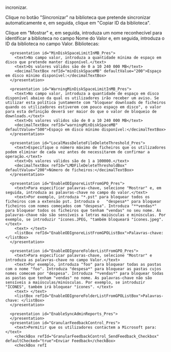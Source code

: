 incronizar.

Clique no botão "Sincronizar" na biblioteca que pretende sincronizar automaticamente e, em seguida, clique em "Copiar ID da biblioteca".

Clique em "Mostrar" e, em seguida, introduza um nome reconhecível para identificar a biblioteca no campo Nome do Valor e, em seguida, introduza o ID da biblioteca no campo Valor.
        </text>
        <listBox refId="AutoMountTeamSitesListBox">Bibliotecas:</listBox>
      </presentation>

      <presentation id="MinDiskSpaceLimitInMB_Pres">
        <text>No campo valor, introduza a quantidade mínima de espaço em disco que pretende manter disponível.</text>
        <text>Os valores válidos são de 0 a 10 240 000 MB</text>
        <decimalTextBox refId="minDiskSpaceMB" defaultValue="200">Espaço em disco mínimo disponível:</decimalTextBox>
      </presentation>

      <presentation id="WarningMinDiskSpaceLimitInMB_Pres">
        <text>No campo valor, introduza a quantidade de espaço em disco disponível abaixo da qual os utilizadores irão receber um aviso. Se utilizar esta política juntamente com "bloquear downloads de ficheiros quando os utilizadores estiverem com pouco espaço em disco", o valor para esta definição deverá ser maior do que o valor de bloqueio de downloads.</text>
        <text>Os valores válidos são de 0 a 10 240 000 MB</text>
        <decimalTextBox refId="warningMinDiskSpaceMB" defaultValue="500">Espaço em disco mínimo disponível:</decimalTextBox>
      </presentation>

      <presentation id="LocalMassDeleteFileDeleteThreshold_Pres">
        <text>Especifique o número máximo de ficheiros que os utilizadores podem eliminar de cada vez antes de necessitarem de confirmar a operação.</text>
        <text>Os valores válidos são de 1 a 100000.</text>
        <decimalTextBox refId="LMDFileDeleteThresholdBox" defaultValue="200">Número de ficheiros:</decimalTextBox>
      </presentation>

      <presentation id="EnableODIgnoreListFromGPO_Pres">
        <text>Para especificar palavras-chave, selecione "Mostrar" e, em seguida, introduza as palavras-chave no campo do valor.</text>
        <text>Por exemplo, introduza "*.pst" para bloquear todos os ficheiros com a extensão pst. Introduza o   "despesa*" para bloquear ficheiros com nomes começados com "despesa". Introduza "**vendas*" para bloquear todos os ficheiros que tenham "vendas" no seu nome. As palavras-chave não são sensíveis a letras maiúsculas e minúsculas. Por exemplo, se introduzir "ícones.JPEG, "também bloqueará "ícones.jpeg". </text>
        <text> </text>
        <listBox refId="EnableODIgnoreListFromGPOListBox">Palavras-chave: </listBox>
      </presentation>

      <presentation id="EnableODIgnoreFolderListFromGPO_Pres">
        <text>Para especificar palavras-chave, selecione "Mostrar" e introduza as palavras-chave no campo Valor.</text>
        <text>Por exemplo, introduza "foo" para bloquear todas as pastas com o nome "foo". Introduza "despesa*" para bloquear as pastas cujos nomes comecem por "despesa". Introduza "*vendas*" para bloquear todas as pastas que tenham "vendas" no nome. As palavras-chave não são sensíveis a maiúsculas/minúsculas. Por exemplo, se introduzir "ÍCONES", também irá bloquear "ícones". </text>
        <text> </text>
        <listBox refId="EnableODIgnoreFolderListFromGPOListBox">Palavras-chave: </listBox>
      </presentation>

      <presentation id="EnableSyncAdminReports_Pres">
      </presentation>
      <presentation id="GranularFeedbackControl_Pres">
        <text>Permitir que os utilizadores contactem a Microsoft para:</text>
        <checkBox refId="GranularFeedbackControl_SendFeedback_Checkbox" defaultChecked="true">Enviar Feedback</checkBox>
        <checkBox refI